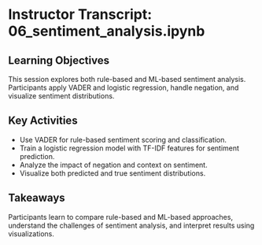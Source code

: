 # Instructor Transcript: 06_sentiment_analysis.ipynb

## Learning Objectives
This session explores both rule-based and ML-based sentiment analysis. Participants apply VADER and logistic regression, handle negation, and visualize sentiment distributions.

## Key Activities
- Use VADER for rule-based sentiment scoring and classification.
- Train a logistic regression model with TF-IDF features for sentiment prediction.
- Analyze the impact of negation and context on sentiment.
- Visualize both predicted and true sentiment distributions.

## Takeaways
Participants learn to compare rule-based and ML-based approaches, understand the challenges of sentiment analysis, and interpret results using visualizations.
